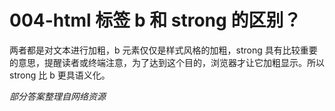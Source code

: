 # 004-html 标签 b 和 strong 的区别？

两者都是对文本进行加粗，b 元素仅仅是样式风格的加粗，strong 具有比较重要的意思，提醒读者或终端注意，为了达到这个目的，浏览器才让它加粗显示。所以 strong 比 b 更具语义化。

*部分答案整理自网络资源*